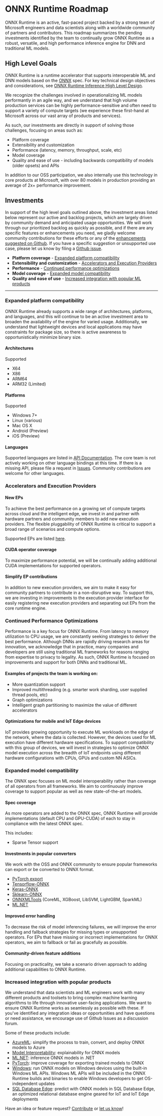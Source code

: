 # ONNX Runtime Roadmap
ONNX Runtime is an active, fast-paced project backed by a strong team of Microsoft engineers and data scientists along with a worldwide community of partners and contributors. This roadmap summarizes the pending investments identified by the team to continually grow
ONNX Runtime as a robust, versatile, and high performance inference engine for DNN and traditional ML models.

## High Level Goals
ONNX Runtime is a runtime accelerator that supports interoperable ML and DNN models based on the [ONNX](https://onnx.ai/) spec. For key technical design objectives and considerations, see [ONNX Runtime Inference High Level Design](./InferenceHighLevelDesign.md).

We recognize the challenges involved in operationalizing ML models performantly in an agile way, and we understand that high volume production services can be highly performance-sensitive and often need to support a variety of compute targets (we experience these first-hand at Microsoft across our vast array of products and services).

As such, our investments are directly in support of solving those challenges, focusing on areas such as:
* Platform coverage
* Extensibility and customization
* Performance (latency, memory, throughput, scale, etc)
* Model coverage
* Quality and ease of use - including backwards compatibility of models (older opsets) and APIs

In addition to our OSS participation, we also internally use this technology in core products at Microsoft, with over 80 models in production providing an average of 2x+ performance improvement.

## Investments
In support of the high level goals outlined above, the investment areas listed below represent our active and backlog projects,
which are largely driven by community demand and anticipated usage opportunities. We will work through our prioritized backlog as
quickly as possible, and if there are any specific features or enhancements you need, we gladly welcome community contributions for
these efforts or any of the [enhancements suggested on Github](https://github.com/microsoft/onnxruntime/issues?q=is%3Aopen+is%3Aissue+label%3Aenhancement). If you have a specific suggestion or unsupported use case, please let us
know by filing a [Github issue](https://github.com/microsoft/onnxruntime/issues).

* **Platform coverage** - [Expanded platform compatibility](#expanded-platform-compatibility)
* **Extensibility and customization** - [Accelerators and Execution Providers](#accelerators-and-execution-providers)
* **Performance** - [Continued performance optimizations](#continued-performance-optimizations)
* **Model coverage** - [Expanded model compatibility](#expanded-model-compatibility)
* **Quality and ease of use** - [Increased integration with popular ML products](#increased-integration-with-popular-products)
---

### Expanded platform compatibility
ONNX Runtime already supports a wide range of architectures, platforms, and languages, and this will continue to be an active investment area to broaden the availability of the engine for varied usage.
Additionally, we understand that lightweight devices and local applications may have constraints for package size, so there is active awareness to opportunistically minimize binary size.

#### Architectures
Supported
* X64
* X86
* ARM64
* ARM32 (Limited)

#### Platforms
Supported
* Windows 7+
* Linux (various)
* Mac OS X
* Android (Preview)
* iOS (Preview)

#### Languages
Supported languages are listed in [API Documentation](../README.md#api-documentation). The core team is not actively working on other language bindings at this time. If there is a missing API, please file a request in [Issues](https://github.com/microsoft/onnxruntime/issues). Community contributions are welcome for other languages.

### Accelerators and Execution Providers
#### New EPs
To achieve the best performance on a growing set of compute targets across cloud and the intelligent edge, we invest in and partner with hardware partners and community members to add new execution providers. The flexible pluggability of ONNX Runtime is critical to support a broad range of scenarios and compute options.

Supported EPs are listed [here](../README.md#supported-accelerators).

#### CUDA operator coverage
To maximize performance potential, we will be continually adding additional CUDA implementations for supported operators.

#### Simplify EP contributions
In addition to new execution providers, we aim to make it easy for community partners to contribute in a non-disruptive way. To support this, we are investing in improvements to the execution provider interface for easily registering new execution providers and separating out EPs from the core runtime engine.

### Continued Performance Optimizations
Performance is a key focus for ONNX Runtime. From latency to memory utilization to CPU usage, we are constantly seeking strategies to deliver the best performance. Although DNNs are rapidly driving research areas for innovation, we acknowledge that in practice, many companies and developers are still using traditional ML frameworks for reasons ranging from expertise to privacy to legality. As such, ONNX Runtime is focused on improvements and support for both DNNs and traditional ML.

#### Examples of projects the team is working on:
* More quantization support
* Improved multithreading (e.g. smarter work sharding, user supplied thread pools, etc)
* Graph optimizations
* Intelligent graph partitioning to maximize the value of different accelerators

#### Optimizations for mobile and IoT Edge devices
IoT provides growing opportunity to execute ML workloads on the edge of the network, where the data is collected. However, the devices used for ML execution have different hardware specifications. To support compatibility with this group of devices, we will invest in strategies to optimize ONNX model execution across the breadth of IoT endpoints using different hardware configurations with CPUs, GPUs and custom NN ASICs.

### Expanded model compatibility
The ONNX spec focuses on ML model interoperability rather than coverage of all operators from all frameworks.
We aim to continuously improve coverage to support popular as well as new state-of-the-art models.

#### Spec coverage
As more operators are added to the ONNX spec, ONNX Runtime will provide implementations (default CPU and GPU-CUDA) of each to stay in compliance with the latest ONNX spec.

This includes:
* Sparse Tensor support

#### Investments in popular converters
We work with the OSS and ONNX community to ensure popular frameworks can export or be converted to ONNX format.
* [PyTorch export](https://pytorch.org/docs/stable/onnx.html)
* [Tensorflow-ONNX](https://github.com/onnx/tensorflow-onnx)
* [Keras-ONNX](https://github.com/onnx/keras-onnx)
* [Sklearn-ONNX](https://github.com/onnx/sklearn-onnx)
* [ONNXMLTools](https://github.com/onnx/onnxmltools/tree/master/onnxmltools/convert) (CoreML, XGBoost, LibSVM, LightGBM, SparkML)
* [ML.NET](https://github.com/dotnet/machinelearning)

#### Improved error handling
To decrease the risk of model inferencing failures, we will improve the error handling and fallback strategies for missing types or unsupported operators. For EPs that have missing or incorrect implementations for ONNX operators, we aim to fallback or fail as gracefully as possible.

#### Community-driven feature additions
Focusing on practicality, we take a scenario driven approach to adding additional capabilities to ONNX Runtime.

### Increased integration with popular products
We understand that data scientists and ML engineers work with many different products and toolsets to bring complex machine learning
algorithms to life through innovative user-facing applications. We want to ensure ONNX Runtime works as seamlessly as possible with
these. If you've identified any integration ideas or opportunities and have questions or need assistance, we encourage use of Github Issues as a discussion forum.

Some of these products include:
* [AzureML](https://docs.microsoft.com/en-us/azure/machine-learning/service/concept-onnx): simplify the process to train, convert, and deploy ONNX models to Azure
* [Model Interpretability](https://docs.microsoft.com/en-us/azure/machine-learning/service/machine-learning-interpretability-explainability): explainability for ONNX models
* [ML.NET](https://docs.microsoft.com/en-us/dotnet/machine-learning/tutorials/object-detection-onnx): inference ONNX models in .NET
* [PyTorch](https://pytorch.org/docs/stable/onnx.html): improve coverage for exporting trained models to ONNX
* [Windows](https://docs.microsoft.com/en-us/windows/ai/windows-ml/index): run ONNX models on Windows devices using the built-in Windows ML APIs. Windows ML APIs will be included in the ONNX Runtime builds and binaries to enable Windows developers to get OS-independent updates
* [SQL Database Edge](https://docs.microsoft.com/en-us/azure/sql-database-edge/deploy-onnx): predict with ONNX models in SQL Database Edge, an optimized relational database engine geared for IoT and IoT Edge deployments

Have an idea or feature request? [Contribute](https://github.com/microsoft/onnxruntime/blob/master/CONTRIBUTING.md) or [let us know](https://github.com/microsoft/onnxruntime/blob/master/.github/ISSUE_TEMPLATE/feature_request.md)!
